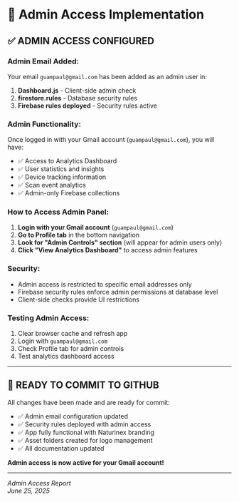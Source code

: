 # 🔧 Admin Access Implementation

## ✅ **ADMIN ACCESS CONFIGURED**

### **Admin Email Added:**
Your email `guampaul@gmail.com` has been added as an admin user in:

1. **Dashboard.js** - Client-side admin check
2. **firestore.rules** - Database security rules
3. **Firebase rules deployed** - Security rules active

### **Admin Functionality:**
Once logged in with your Gmail account (`guampaul@gmail.com`), you will have:

- ✅ Access to Analytics Dashboard
- ✅ User statistics and insights  
- ✅ Device tracking information
- ✅ Scan event analytics
- ✅ Admin-only Firebase collections

### **How to Access Admin Panel:**
1. **Login with your Gmail account** (`guampaul@gmail.com`)
2. **Go to Profile tab** in the bottom navigation
3. **Look for "Admin Controls" section** (will appear for admin users only)
4. **Click "View Analytics Dashboard"** to access admin features

### **Security:**
- Admin access is restricted to specific email addresses only
- Firebase security rules enforce admin permissions at database level
- Client-side checks provide UI restrictions

### **Testing Admin Access:**
1. Clear browser cache and refresh app
2. Login with `guampaul@gmail.com`
3. Check Profile tab for admin controls
4. Test analytics dashboard access

---

## 🚀 **READY TO COMMIT TO GITHUB**

All changes have been made and are ready for commit:

- ✅ Admin email configuration updated
- ✅ Security rules deployed with admin access
- ✅ App fully functional with Naturinex branding
- ✅ Asset folders created for logo management
- ✅ All documentation updated

**Admin access is now active for your Gmail account!**

---

*Admin Access Report*  
*June 25, 2025*
